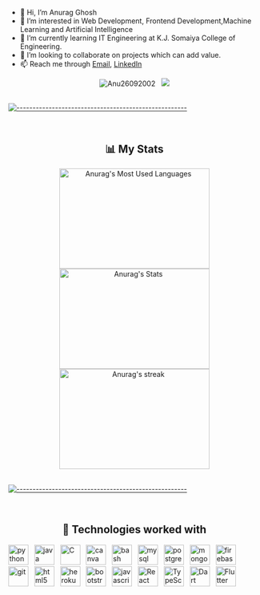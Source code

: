 - 👋 Hi, I’m Anurag Ghosh
- 👀 I’m interested in Web Development, Frontend Development,Machine Learning and Artificial Intelligence
- 🌱 I’m currently learning IT Engineering at K.J. Somaiya College of Engineering.
- 💞️ I’m looking to collaborate on projects which can add value.
- 📫 Reach me through <a href="mailto:ghoshanurag495@gmail.com">Email</a>,
                       <a href="https://www.linkedin.com/in/anurag-g-a01531198/">LinkedIn</a>

<div style="text-align: center;"> 
    <img src="https://komarev.com/ghpvc/?username=Anu26092002&label=Profile%20views&color=1E90FF&style=flat" alt="Anu26092002" />
    &nbsp;
    <img src="https://badges.pufler.dev/commits/monthly/Anu26092002" />
</div>

<br/>

[![-----------------------------------------------------](https://raw.githubusercontent.com/andreasbm/readme/master/assets/lines/colored.png)](#-table-of-contents)

<br/>

<div style="text-align: center;"> 
    <h2>📊 My Stats</h2>
    <a href="https://github.com/Anu26092002">
        <img height="200"  width="300" src="https://github-readme-stats.vercel.app/api/top-langs/?username=Anu26092002&&hide_title=false&hide_border=true&layout=compact&langs_count=8&exclude_repo=comp426&text_color=fff7ff&icon_color=ffffff&bg_color=151515" alt="Anurag's Most Used Languages" />
    </a>
    <a href="https://github.com/Anu26092002">
        <img height="200"  width="300" src="https://github-readme-stats.vercel.app/api?username=Anu26092002&hide_title=false&hide_border=true&show_icons=true&include_all_commits=true&count_private=true&line_height=21&text_color=fff7ff&icon_color=ffffff&bg_color=151515" alt="Anurag's Stats" />
    </a>
    <a href="https://github.com/Anu26092002">
        <img height="200"  width="300" title="🔥 Get streak stats for your profile at git.io/streak-stats" alt="Anurag's streak" src="https://github-readme-streak-stats.herokuapp.com/?user=Anu26092002&theme=neon-dark&hide_border=true"/>
    </a>
</div>
<br/>

[![-----------------------------------------------------](https://raw.githubusercontent.com/andreasbm/readme/master/assets/lines/colored.png)](#-table-of-contents)

<br/>

<div style="text-align: center;"> 
    <h2>🧩 Technologies worked with</h2>
    <p align="left">
        <img src="https://www.vectorlogo.zone/logos/python/python-icon.svg" alt="python" width="40" height="40" title="Python3"/>
        &nbsp;
        <img src="https://www.vectorlogo.zone/logos/java/java-icon.svg" alt="java" width="40" height="40" title="Java"/>
        &nbsp;
        <img src="https://cdn.iconscout.com/icon/free/png-512/c-programming-569564.png" alt="C" width="40" height="40" title="C"/>
        &nbsp;
        <img src="https://www.vectorlogo.zone/logos/r-project/r-project-icon.svg" alt="canva" width="40" height="40" title="R"/>
        &nbsp;
        <img src="https://www.vectorlogo.zone/logos/gnu_bash/gnu_bash-icon.svg" alt="bash" width="40" height="40" title="Bash"/>
        &nbsp;
        <img src="https://www.vectorlogo.zone/logos/mysql/mysql-icon.svg" alt="mysql" width="40" height="40" title="MySQL"/>
        &nbsp;
        <img src="https://www.vectorlogo.zone/logos/postgresql/postgresql-icon.svg" alt="postgresql" width="40" height="40" title="PostgreSQL"/>
        &nbsp;
        <img src="https://www.vectorlogo.zone/logos/mongodb/mongodb-icon.svg" alt="mongodb" width="40" height="40" title="MongoDB"/>
        &nbsp;
        <img src="https://www.vectorlogo.zone/logos/firebase/firebase-icon.svg" alt="firebase" width="40" height="40" title="Firebase"/>
        &nbsp;
        <img src="https://www.vectorlogo.zone/logos/git-scm/git-scm-icon.svg" alt="git" width="40" height="40" title="Git"/>
        &nbsp;
        <img src="https://www.vectorlogo.zone/logos/w3_html5/w3_html5-icon.svg" alt="html5" width="40" height="40" title="HTML5" />
        &nbsp;
        <img src="https://upload.wikimedia.org/wikipedia/commons/thumb/6/62/CSS3_logo.svg/768px-CSS3_logo.svg.png" alt="heroku" width="40" height="40" title="CSS3" />
        &nbsp;
        <img src="https://www.vectorlogo.zone/logos/getbootstrap/getbootstrap-icon.svg" alt="bootstrap" width="40" height="40" title="Bootstrap"/>
        &nbsp;
        <img src="https://upload.wikimedia.org/wikipedia/commons/thumb/9/99/Unofficial_JavaScript_logo_2.svg/768px-Unofficial_JavaScript_logo_2.svg.png" alt="javascript" width="40" height="40" title="Javascript" />
        &nbsp;
        <img src="https://www.vectorlogo.zone/logos/reactjs/reactjs-icon.svg" alt="React" width="40" height="40" title="React JS"/>
        &nbsp;
        <img src="https://www.vectorlogo.zone/logos/typescriptlang/typescriptlang-icon.svg" alt="TypeScript" width="40" height="40"title="TypeScript"/>
        &nbsp;
        <img src="https://www.vectorlogo.zone/logos/dartlang/dartlang-icon.svg" alt="Dart" width="40" height="40"title="Dart"/>
        &nbsp;
        <img src="https://www.vectorlogo.zone/logos/flutterio/flutterio-icon.svg" alt="Flutter" width="40" height="40" title="Flutter"/>
        &nbsp;
    </p>
</div>

<!---
Anu26092002/Anu26092002 is a ✨ special ✨ repository because its `README.md` (this file) appears on your GitHub profile.
You can click the Preview link to take a look at your changes.
--->

